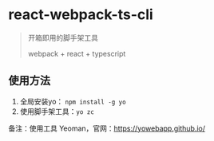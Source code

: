 # react-webpack-ts-cli
> 开箱即用的脚手架工具
>
> webpack + react + typescript



## 使用方法

1. 全局安装yo： `npm install -g yo`
2. 使用脚手架工具：`yo zc`



备注：使用工具 Yeoman，官网：https://yowebapp.github.io/
